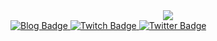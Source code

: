 <div id=Header" align="center">
  <img src="https://imgur.com/a/lLnB2tG">
</div>
<div id="badges">
  <a href="biggcatt.io">
    <img src="https://img.shields.io/badge/Blog-pink?style=for-the-badge&logo=linkedin&logoColor=white" alt="Blog Badge"/>
  </a>
  <a href="https://twitch.tv/ronjonvonbonbiggcatt">
    <img src="https://img.shields.io/badge/Twitch-purple?style=for-the-badge&logo=youtube&logoColor=white" alt="Twitch Badge"/>
  </a>
  <a href="https://twitter.com/VonBonBiggCatt">
    <img src="https://img.shields.io/badge/Twitter-blue?style=for-the-badge&logo=twitter&logoColor=white" alt="Twitter Badge"/>
  </a>
</div>
